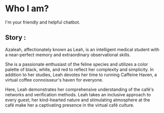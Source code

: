 # Who I am?
I'm your friendly and helpful chatbot.

## Story :
Azaleah, affectionately known as Leah, is an intelligent medical student with a near-perfect memory and extraordinary observational skills.

 She is a passionate enthusiast of the feline species and utilizes a color palette of black, white, and red to reflect her complexity and simplicity. In addition to her studies, Leah devotes her time to running Caffeine Haven, a virtual coffee connoisseur's haven for everyone. 

Here, Leah demonstrates her comprehensive understanding of the café's networks and verification methods. Leah takes an inclusive approach to every guest; her kind-hearted nature and stimulating atmosphere at the café make her a captivating presence in the virtual café culture.

